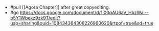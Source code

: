 - #pull [[Agora Chapter]] after great copyediting.
- #go https://docs.google.com/document/d/1I00qAU6aV_HbzWai--b5Y1Wbekz9zk9T/edit?usp=sharing&ouid=108434364308226960620&rtpof=true&sd=true
